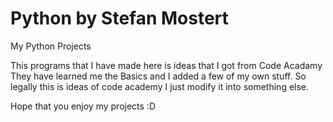 # Python by Stefan Mostert
My Python Projects

This programs that I have made here is ideas that I got from Code Acadamy They have learned me the Basics and
I added a few of my own stuff. So legally this is ideas of code academy I just modify it into something else.

Hope that you enjoy my projects :D

